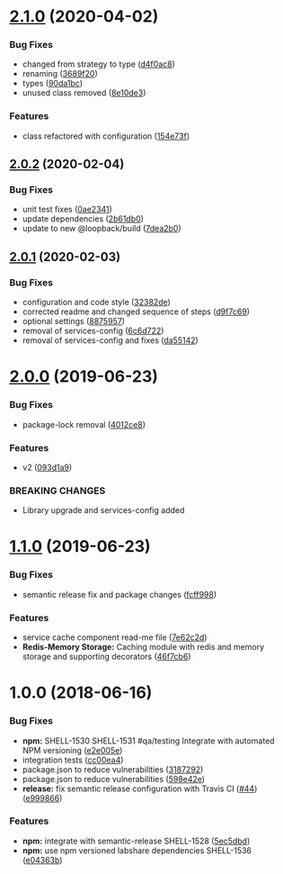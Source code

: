 # [2.1.0](https://github.com/LabShare/services-cache/compare/v2.0.2...v2.1.0) (2020-04-02)


### Bug Fixes

* changed from strategy to type ([d4f0ac8](https://github.com/LabShare/services-cache/commit/d4f0ac81806a83c75154be01aaa9d4e1c21830a5))
* renaming ([3689f20](https://github.com/LabShare/services-cache/commit/3689f202e622ca46078d20f9c6f85e2d29d351e4))
* types ([90da1bc](https://github.com/LabShare/services-cache/commit/90da1bcb0774fcc056d820cc553aedb876492992))
* unused class removed ([8e10de3](https://github.com/LabShare/services-cache/commit/8e10de36948b5b036d4195957dcd6dcaeace5021))


### Features

* class refactored with configuration ([154e73f](https://github.com/LabShare/services-cache/commit/154e73fb806e119841fe3020cbf9244bf553e8b0))

## [2.0.2](https://github.com/LabShare/services-cache/compare/v2.0.1...v2.0.2) (2020-02-04)


### Bug Fixes

* unit test fixes ([0ae2341](https://github.com/LabShare/services-cache/commit/0ae2341818bb281e900ce07950f511cf347e56fc))
* update dependencies ([2b61db0](https://github.com/LabShare/services-cache/commit/2b61db0966913876907e55ee42f5ecbe98fd196d))
* update to new @loopback/build ([7dea2b0](https://github.com/LabShare/services-cache/commit/7dea2b0a254dd22d573037d94d2cd9c6b8779e5f))

## [2.0.1](https://github.com/LabShare/services-cache/compare/v2.0.0...v2.0.1) (2020-02-03)


### Bug Fixes

* configuration and code style ([32382de](https://github.com/LabShare/services-cache/commit/32382de78e134b670e41d4b5e12f675782582e05))
* corrected readme and changed sequence of steps ([d9f7c69](https://github.com/LabShare/services-cache/commit/d9f7c699b5d3aee04d7bc27111258fc389213c20))
* optional settings ([8875957](https://github.com/LabShare/services-cache/commit/8875957bde67a87af9d9275b412637ee238f3b7a))
* removal of services-config ([6c6d722](https://github.com/LabShare/services-cache/commit/6c6d72238f2a994cece2626fa7a0b1b0bc9c51d9))
* removal of services-config and fixes ([da55142](https://github.com/LabShare/services-cache/commit/da551426788b2ed1bd7be87f1bd24d052be2e1b9))

# [2.0.0](https://github.com/LabShare/services-cache/compare/v1.1.0...v2.0.0) (2019-06-23)


### Bug Fixes

* package-lock removal ([4012ce8](https://github.com/LabShare/services-cache/commit/4012ce8))


### Features

* v2 ([093d1a9](https://github.com/LabShare/services-cache/commit/093d1a9))


### BREAKING CHANGES

* Library upgrade and services-config added

# [1.1.0](https://github.com/LabShare/services-cache/compare/v1.0.0...v1.1.0) (2019-06-23)


### Bug Fixes

* semantic release fix and package changes ([fcff998](https://github.com/LabShare/services-cache/commit/fcff998))


### Features

* service cache component read-me file ([7e62c2d](https://github.com/LabShare/services-cache/commit/7e62c2d))
* **Redis-Memory Storage:** Caching module with redis and memory storage and supporting decorators ([46f7cb6](https://github.com/LabShare/services-cache/commit/46f7cb6))

# 1.0.0 (2018-06-16)


### Bug Fixes

* **npm:** SHELL-1530 SHELL-1531 #qa/testing Integrate with automated NPM versioning ([e2e005e](https://github.com/LabShare/services-cache/commit/e2e005e))
* integration tests ([cc00ea4](https://github.com/LabShare/services-cache/commit/cc00ea4))
* package.json to reduce vulnerabilities ([3187292](https://github.com/LabShare/services-cache/commit/3187292))
* package.json to reduce vulnerabilities ([598e42e](https://github.com/LabShare/services-cache/commit/598e42e))
* **release:** fix semantic release configuration with Travis CI ([#44](https://github.com/LabShare/services-cache/issues/44)) ([e999866](https://github.com/LabShare/services-cache/commit/e999866))


### Features

* **npm:** integrate with semantic-release SHELL-1528 ([5ec5dbd](https://github.com/LabShare/services-cache/commit/5ec5dbd))
* **npm:** use npm versioned labshare dependencies SHELL-1536 ([e04363b](https://github.com/LabShare/services-cache/commit/e04363b))
